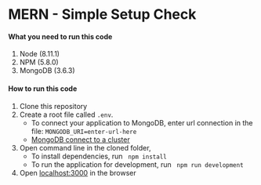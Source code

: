 # MERN - Simple Setup Check

#### What you need to run this code
1. Node (8.11.1)
2. NPM (5.8.0)
3. MongoDB (3.6.3)

####  How to run this code
1. Clone this repository
2. Create a root file called  ``` .env ```. 
      -  To connect your application to MongoDB, enter url connection in the file:  ``` MONGODB_URI=enter-url-here ```
      -   [MongoDB connect to a cluster]( https://docs.atlas.mongodb.com/connect-to-cluster/) 
3. Open command line in the cloned folder, 
   - To install dependencies, run ```  npm install  ```
   - To run the application for development, run ```  npm run development  ```
4. Open [localhost:3000](http://localhost:3000/) in the browser
 
